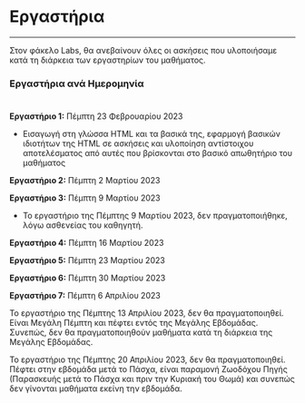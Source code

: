 # Εργαστήρια
---

Στον φάκελο Labs, θα ανεβαίνουν όλες οι ασκήσεις που υλοποιήσαμε κατά τη διάρκεια των εργαστηρίων του μαθήματος.

### Εργαστήρια ανά Ημερομηνία
#

**Εργαστήριο 1:** Πέμπτη 23 Φεβρουαρίου 2023

* Εισαγωγή στη γλώσσα HTML και τα βασικά της, εφαρμογή βασικών ιδιοτήτων της HTML σε ασκήσεις και υλοποίηση αντίστοιχου αποτελέσματος από αυτές που βρίσκονται στο βασικό απωθητήριο του μαθήματος

**Εργαστήριο 2:** Πέμπτη 2 Μαρτίου 2023

**Εργαστήριο 3:** Πέμπτη 9 Μαρτίου 2023

* Το εργαστήριο της Πέμπτης 9 Μαρτίου 2023, δεν πραγματοποιήθηκε, λόγω ασθενείας του καθηγητή.

**Εργαστήριο 4:** Πέμπτη 16 Μαρτίου 2023

**Εργαστήριο 5:** Πέμπτη 23 Μαρτίου 2023

**Εργαστήριο 6:** Πέμπτη 30 Μαρτίου 2023

**Εργαστήριο 7:** Πέμπτη 6 Απριλίου 2023

Το εργαστήριο της Πέμπτης 13 Απριλίου 2023, δεν θα πραγματοποιηθεί. Είναι Μεγάλη Πέμπτη και πέφτει εντός της Μεγάλης Εβδομάδας.
Συνεπώς, δεν θα πραγματοποιηθούν μαθήματα κατά τη διάρκεια της Μεγάλης Εβδομάδας.
    
Το εργαστήριο της Πέμπτης 20 Απριλίου 2023, δεν θα πραγματοποιηθεί. Πέφτει στην εβδομάδα μετά το Πάσχα, είναι παραμονή Ζωοδόχου Πηγής
(Παρασκευής μετά το Πάσχα και πριν την Κυριακή του Θωμά) και συνεπώς δεν γίνονται μαθήματα εκείνη την εβδομάδα.
